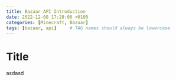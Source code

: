 ```yaml
---
title: Bazaar API Introduction
date: 2022-12-08 17:28:00 +0100
categories: [Minecraft, Bazaar]
tags: [bazaar, api]     # TAG names should always be lowercase
---
```


# Title

asdasd